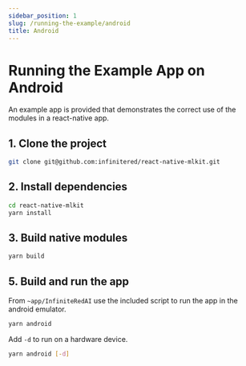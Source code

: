 ```yaml
---
sidebar_position: 1
slug: /running-the-example/android
title: Android
---
```


# Running the Example App on Android

An example app is provided that demonstrates the correct use of the modules in a react-native app.


## 1. Clone the project

```bash
git clone git@github.com:infinitered/react-native-mlkit.git
```

## 2. Install dependencies

```bash
cd react-native-mlkit 
yarn install
```

## 3. Build native modules

```bash 
yarn build
```

##

## 5. Build and run the app 

From `~app/InfiniteRedAI` use the included script to run the app in the android emulator. 

```bash
yarn android
```

Add `-d` to run on a hardware device. 

```bash
yarn android [-d]
```





